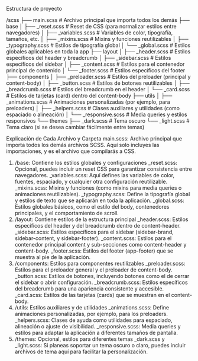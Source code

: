 Estructura de proyecto

/scss
├── main.scss                  # Archivo principal que importa todos los demás
├── base
│   ├── _reset.scss            # Reset de CSS (para normalizar estilos entre navegadores)
│   ├── _variables.scss        # Variables de color, tipografía, tamaños, etc.
│   ├── _mixins.scss           # Mixins y funciones reutilizables
│   ├── _typography.scss       # Estilos de tipografía global
│   └── _global.scss           # Estilos globales aplicables en toda la app
├── layout
│   ├── _header.scss           # Estilos específicos del header y breadcrumb
│   ├── _sidebar.scss          # Estilos específicos del sidebar
│   ├── _content.scss          # Estilos para el contenedor principal de contenido
│   └── _footer.scss           # Estilos específicos del footer
├── components
│   ├── _preloader.scss        # Estilos del preloader (principal y content-body)
│   ├── _button.scss           # Estilos de botones reutilizables
│   ├── _breadcrumb.scss       # Estilos del breadcrumb en el header
│   └── _card.scss             # Estilos de tarjetas (card) dentro del content-body
├── utils
│   ├── _animations.scss       # Animaciones personalizadas (por ejemplo, para preloaders)
│   ├── _helpers.scss          # Clases auxiliares y utilidades (como espaciado o alineación)
│   └── _responsive.scss       # Media queries y estilos responsivos
└── themes
    ├── _dark.scss             # Tema oscuro
    └── _light.scss            # Tema claro (si se desea cambiar fácilmente entre temas)

Explicación de Cada Archivo y Carpeta
main.scss: Archivo principal que importa todos los demás archivos SCSS. Aquí solo incluyes las importaciones, y es el archivo que compilarás a CSS.
1. /base: Contiene los estilos globales y configuraciones
_reset.scss: Opcional, puedes incluir un reset CSS para garantizar consistencia entre navegadores.
_variables.scss: Aquí defines las variables de color, fuentes, espaciado, y cualquier otra configuración reutilizable.
_mixins.scss: Mixins y funciones (como mixins para media queries o animaciones reutilizables).
_typography.scss: Define la tipografía global y estilos de texto que se aplicarán en toda la aplicación.
_global.scss: Estilos globales básicos, como el estilo del body, contenedores principales, y el comportamiento de scroll.
2. /layout: Contiene estilos de la estructura principal
_header.scss: Estilos específicos del header y del breadcrumb dentro de content-header.
_sidebar.scss: Estilos específicos para el sidebar (sidebar-brand, sidebar-content, y sidebar-footer).
_content.scss: Estilos para el contenedor principal content y sub-secciones como content-header y content-body.
_footer.scss: Estilos del footer (app-footer) que se muestra al pie de la aplicación.
3. /components: Estilos para componentes reutilizables
_preloader.scss: Estilos para el preloader general y el preloader de content-body.
_button.scss: Estilos de botones, incluyendo botones como el de cerrar el sidebar o abrir configuración.
_breadcrumb.scss: Estilos específicos del breadcrumb para una apariencia consistente y accesible.
_card.scss: Estilos de las tarjetas (cards) que se muestran en el content-body.
4. /utils: Estilos auxiliares y de utilidades
_animations.scss: Define animaciones personalizadas, por ejemplo, para los preloaders.
_helpers.scss: Clases de ayuda como utilidades para espaciado, alineación o ajuste de visibilidad.
_responsive.scss: Media queries y estilos para adaptar la aplicación a diferentes tamaños de pantalla.
5. /themes: Opcional, estilos para diferentes temas
_dark.scss y _light.scss: Si planeas soportar un tema oscuro o claro, puedes incluir archivos de tema aquí para facilitar la personalización.